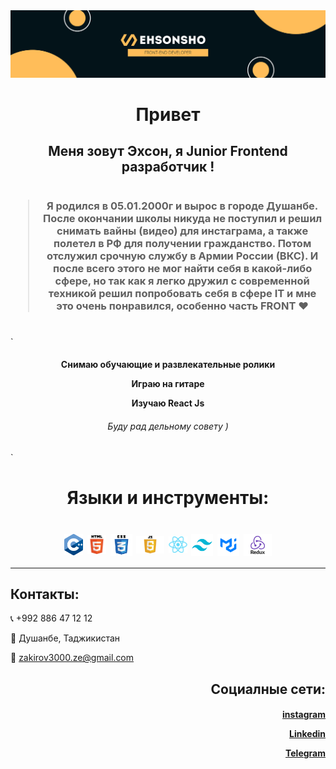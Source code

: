 <img src='./git banner.png'/>
<h1 align="center">
Привет
</h1>
<h2 align="center">
 Меня зовут Эхсон, я Junior Frontend разработчик !
</h2>

#


<h3 align="center">

> Я родился в 05.01.2000г
> и вырос в городе Душанбе.
> После окончании школы никуда не поступил и решил снимать вайны (видео) для инстаграма, а также полетел в РФ для получении гражданство. Потом отслужил срочную службу в Армии России (ВКС).
> И после всего этого не мог найти себя в какой-либо сфере, но так как я легко дружил с современной техникой
> решил попробовать себя в сфере IT и мне это очень понравился, особенно часть FRONT ♥

</h3>

#

`
<h4 align="center">

  Снимаю обучающие и развлекательные ролики

  Играю на гитаре

  Изучаю React Js
<h6 align="center">
 Буду рад дельному совету )
</h6>

</h4>
`

#
<h1 align="center">
 Языки и инструменты:
</h1>
<h1 align="center">
<img align='center' src="./icons/C++.png" width='30px'/>
<img align='center' src="./icons/html.png" width='30px'/>
<img align='center' src="./icons/css.png" width='35px'/>
<img align='center' src="./icons/js.png" width='45px'/>
<img align='center' src="./icons/React.png" width='30px'/>
<img align='center' src="./icons/Tailwind.png" width='35px'/>
<img align='center' src="./icons/MUI logo.png" width='35px'/>
<img align="center" src="./icons/Redux.png" width='45px'/>
</h1>
 
--------

## Контакты:

📞 +992 886 47 12 12

📍 Душанбе, Таджикистан

📧 zakirov3000.ze@gmail.com
 
 
 <h2 align="end">
Социалные сети:
</h2>

<h4 align="end">
  
 [instagram](https://www.instagram.com/ehsonback/)

 [Linkedin](https://www.linkedin.com/in/ehson-zokirov/)

 [Telegram](https://t.me/ehsonsho)

</h4>
